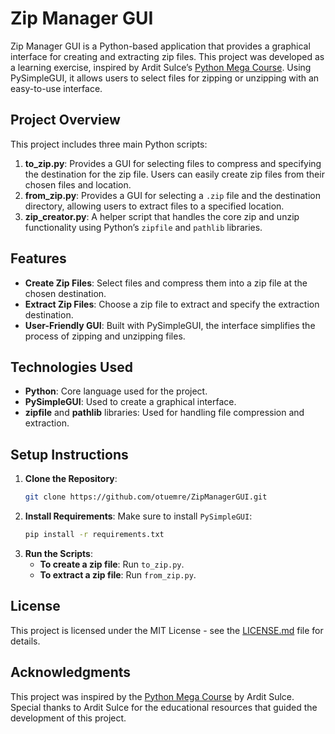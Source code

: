 
# Zip Manager GUI

Zip Manager GUI is a Python-based application that provides a graphical interface for creating and extracting zip files. This project was developed as a learning exercise, inspired by Ardit Sulce’s [Python Mega Course](https://www.udemy.com/course/the-python-mega-course/). Using PySimpleGUI, it allows users to select files for zipping or unzipping with an easy-to-use interface.

## Project Overview

This project includes three main Python scripts:

1. **to_zip.py**: Provides a GUI for selecting files to compress and specifying the destination for the zip file. Users can easily create zip files from their chosen files and location.
2. **from_zip.py**: Provides a GUI for selecting a `.zip` file and the destination directory, allowing users to extract files to a specified location.
3. **zip_creator.py**: A helper script that handles the core zip and unzip functionality using Python’s `zipfile` and `pathlib` libraries.

## Features

- **Create Zip Files**: Select files and compress them into a zip file at the chosen destination.
- **Extract Zip Files**: Choose a zip file to extract and specify the extraction destination.
- **User-Friendly GUI**: Built with PySimpleGUI, the interface simplifies the process of zipping and unzipping files.

## Technologies Used

- **Python**: Core language used for the project.
- **PySimpleGUI**: Used to create a graphical interface.
- **zipfile** and **pathlib** libraries: Used for handling file compression and extraction.

## Setup Instructions

1. **Clone the Repository**:
   ```bash
   git clone https://github.com/otuemre/ZipManagerGUI.git
   ```
2. **Install Requirements**:
   Make sure to install `PySimpleGUI`:
   ```bash
   pip install -r requirements.txt
   ```
3. **Run the Scripts**:
   - **To create a zip file**: Run `to_zip.py`.
   - **To extract a zip file**: Run `from_zip.py`.

## License

This project is licensed under the MIT License - see the [LICENSE.md](LICENSE.md) file for details.

## Acknowledgments

This project was inspired by the [Python Mega Course](https://www.udemy.com/course/the-python-mega-course/) by Ardit Sulce. Special thanks to Ardit Sulce for the educational resources that guided the development of this project.